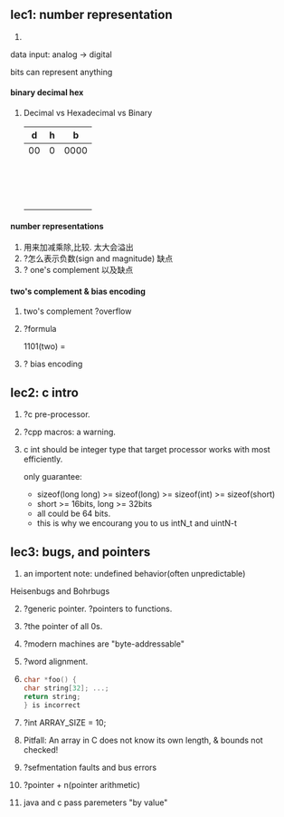 ## lec1: number representation

1. 

   data input: analog -> digital

   bits can represent anything

#### binary decimal hex

1. Decimal vs Hexadecimal vs Binary

   | d    | h    | b    |
   | ---- | ---- | ---- |
   | 00   | 0    | 0000 |
   |      |      |      |
   |      |      |      |
   |      |      |      |
   |      |      |      |
   |      |      |      |
   |      |      |      |
   |      |      |      |
   |      |      |      |
   |      |      |      |
   |      |      |      |
   |      |      |      |
   |      |      |      |
   |      |      |      |
   |      |      |      |
   |      |      |      |

#### number representations

1. 用来加减乘除,比较.  太大会溢出
2. ?怎么表示负数(sign and magnitude) 缺点
3. ? one's complement 以及缺点

#### two's complement & bias encoding

1. two's complement ?overflow

2. ?formula 

   1101(two) =

3. ? bias encoding

## lec2: c intro

1. ?c pre-processor.

2. ?cpp macros: a warning.

3. c int should be integer type that target processor works with most efficiently.

   only guarantee: 

   	* sizeof(long long) >= sizeof(long) >= sizeof(int) >= sizeof(short)
   	* short >= 16bits, long >= 32bits
   	* all could be 64 bits.
   	* this is why we encourang you to us intN_t and uintN-t

##  lec3: bugs, and pointers

1.  an importent note: undefined behavior(often unpredictable)

   Heisenbugs and Bohrbugs

2. ?generic pointer. ?pointers to functions.

3. ?the pointer of all 0s.

4. ?modern machines are "byte-addressable"

5. ?word alignment.

6. ```c
   char *foo() {
   char string[32]; ...;
   return string;
   } is incorrect
   ```

7. ?int ARRAY_SIZE = 10;

8.  Pitfall: An array in C does not know its own 
   length, & bounds not checked!

9. ?sefmentation faults and bus errors

10. ?pointer + n(pointer arithmetic)

11. java and c pass paremeters "by value"

















































































